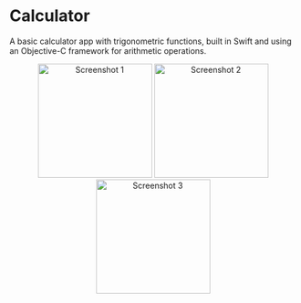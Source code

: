 # Calculator

A basic calculator app with trigonometric functions, built in Swift and using an Objective-C framework for arithmetic operations.

<p align="center">
  <img src="https://github.com/user-attachments/assets/fb6b25e4-3122-413f-b742-4d0279376231" width="200" alt="Screenshot 1"/>
  <img src="https://github.com/user-attachments/assets/577f4606-245f-48ac-b1f0-5580f0827960" width="200" alt="Screenshot 2"/>
  <img src="https://github.com/user-attachments/assets/71860a78-40d1-4e19-890b-caf7a2b886fd" width="200" alt="Screenshot 3"/>
</p>
